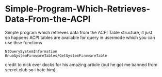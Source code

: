 # Simple-Program-Which-Retrieves-Data-From-the-ACPI
Simple program which retrieves data from the ACPI Table structure, it just so happens ACPI tables are available for query in usermode which you can use thse functions

```
NtQuerySystemInformation
EnumSystemFirmwareTables/GetSystemFirmwareTable
```
credit to nick ever docks for  his amazing article (but he got me banned from secret.club so i hate him)
